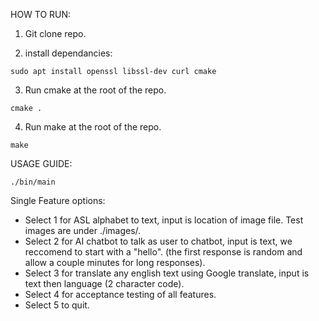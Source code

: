 

HOW TO RUN:

1. Git clone repo.

2. install dependancies:

```sudo apt install openssl libssl-dev curl cmake```

3. Run cmake at the root of the repo.

```cmake .```

4. Run make at the root of the repo.

```make```

USAGE GUIDE:

```./bin/main```

Single Feature options:
- Select 1 for ASL alphabet to text, input is location of image file. Test images are under ./images/.
- Select 2 for AI chatbot to talk as user to chatbot, input is text, we reccomend to start with a "hello". (the first response is random and allow a couple minutes for long responses).
- Select 3 for translate any english text using Google translate, input is text then language (2 character code).
- Select 4 for acceptance testing of all features.
- Select 5 to quit.

